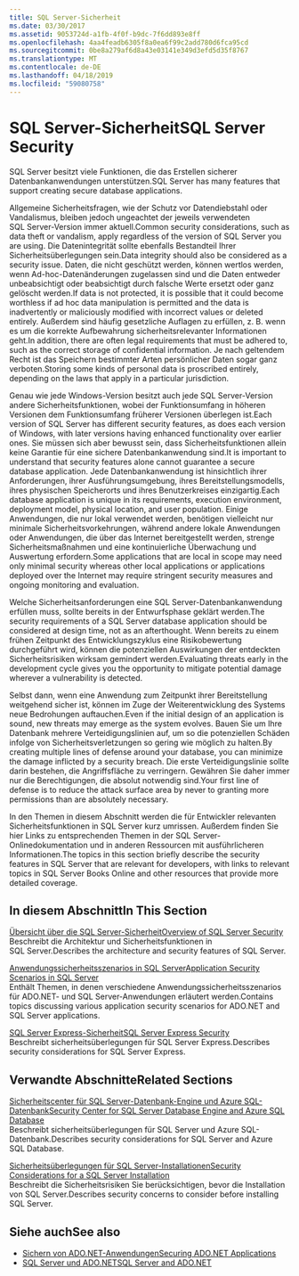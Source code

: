 ```yaml
---
title: SQL Server-Sicherheit
ms.date: 03/30/2017
ms.assetid: 9053724d-a1fb-4f0f-b9dc-7f6dd893e8ff
ms.openlocfilehash: 4aa4feadb6305f8a0ea6f99c2add780d6fca95cd
ms.sourcegitcommit: 0be8a279af6d8a43e03141e349d3efd5d35f8767
ms.translationtype: MT
ms.contentlocale: de-DE
ms.lasthandoff: 04/18/2019
ms.locfileid: "59080758"
---
```

# <a name="sql-server-security"></a><span data-ttu-id="5bbc9-102">SQL Server-Sicherheit</span><span class="sxs-lookup"><span data-stu-id="5bbc9-102">SQL Server Security</span></span>
<span data-ttu-id="5bbc9-103">SQL Server besitzt viele Funktionen, die das Erstellen sicherer Datenbankanwendungen unterstützen.</span><span class="sxs-lookup"><span data-stu-id="5bbc9-103">SQL Server has many features that support creating secure database applications.</span></span>  
  
 <span data-ttu-id="5bbc9-104">Allgemeine Sicherheitsfragen, wie der Schutz vor Datendiebstahl oder Vandalismus, bleiben jedoch ungeachtet der jeweils verwendeten SQL Server-Version immer aktuell.</span><span class="sxs-lookup"><span data-stu-id="5bbc9-104">Common security considerations, such as data theft or vandalism, apply regardless of the version of SQL Server you are using.</span></span> <span data-ttu-id="5bbc9-105">Die Datenintegrität sollte ebenfalls Bestandteil Ihrer Sicherheitsüberlegungen sein.</span><span class="sxs-lookup"><span data-stu-id="5bbc9-105">Data integrity should also be considered as a security issue.</span></span> <span data-ttu-id="5bbc9-106">Daten, die nicht geschützt werden, können wertlos werden, wenn Ad-hoc-Datenänderungen zugelassen sind und die Daten entweder unbeabsichtigt oder beabsichtigt durch falsche Werte ersetzt oder ganz gelöscht werden.</span><span class="sxs-lookup"><span data-stu-id="5bbc9-106">If data is not protected, it is possible that it could become worthless if ad hoc data manipulation is permitted and the data is inadvertently or maliciously modified with incorrect values or deleted entirely.</span></span> <span data-ttu-id="5bbc9-107">Außerdem sind häufig gesetzliche Auflagen zu erfüllen, z. B. wenn es um die korrekte Aufbewahrung sicherheitsrelevanter Informationen geht.</span><span class="sxs-lookup"><span data-stu-id="5bbc9-107">In addition, there are often legal requirements that must be adhered to, such as the correct storage of confidential information.</span></span> <span data-ttu-id="5bbc9-108">Je nach geltendem Recht ist das Speichern bestimmter Arten persönlicher Daten sogar ganz verboten.</span><span class="sxs-lookup"><span data-stu-id="5bbc9-108">Storing some kinds of personal data is proscribed entirely, depending on the laws that apply in a particular jurisdiction.</span></span>  
  
 <span data-ttu-id="5bbc9-109">Genau wie jede Windows-Version besitzt auch jede SQL Server-Version andere Sicherheitsfunktionen, wobei der Funktionsumfang in höheren Versionen dem Funktionsumfang früherer Versionen überlegen ist.</span><span class="sxs-lookup"><span data-stu-id="5bbc9-109">Each version of SQL Server has different security features, as does each version of Windows, with later versions having enhanced functionality over earlier ones.</span></span> <span data-ttu-id="5bbc9-110">Sie müssen sich aber bewusst sein, dass Sicherheitsfunktionen allein keine Garantie für eine sichere Datenbankanwendung sind.</span><span class="sxs-lookup"><span data-stu-id="5bbc9-110">It is important to understand that security features alone cannot guarantee a secure database application.</span></span> <span data-ttu-id="5bbc9-111">Jede Datenbankanwendung ist hinsichtlich ihrer Anforderungen, ihrer Ausführungsumgebung, ihres Bereitstellungsmodells, ihres physischen Speicherorts und ihres Benutzerkreises einzigartig.</span><span class="sxs-lookup"><span data-stu-id="5bbc9-111">Each database application is unique in its requirements, execution environment, deployment model, physical location, and user population.</span></span> <span data-ttu-id="5bbc9-112">Einige Anwendungen, die nur lokal verwendet werden, benötigen vielleicht nur minimale Sicherheitsvorkehrungen, während andere lokale Anwendungen oder Anwendungen, die über das Internet bereitgestellt werden, strenge Sicherheitsmaßnahmen und eine kontinuierliche Überwachung und Auswertung erfordern.</span><span class="sxs-lookup"><span data-stu-id="5bbc9-112">Some applications that are local in scope may need only minimal security whereas other local applications or applications deployed over the Internet may require stringent security measures and ongoing monitoring and evaluation.</span></span>  
  
 <span data-ttu-id="5bbc9-113">Welche Sicherheitsanforderungen eine SQL Server-Datenbankanwendung erfüllen muss, sollte bereits in der Entwurfsphase geklärt werden.</span><span class="sxs-lookup"><span data-stu-id="5bbc9-113">The security requirements of a SQL Server database application should be considered at design time, not as an afterthought.</span></span> <span data-ttu-id="5bbc9-114">Wenn bereits zu einem frühen Zeitpunkt des Entwicklungszyklus eine Risikobewertung durchgeführt wird, können die potenziellen Auswirkungen der entdeckten Sicherheitsrisiken wirksam gemindert werden.</span><span class="sxs-lookup"><span data-stu-id="5bbc9-114">Evaluating threats early in the development cycle gives you the opportunity to mitigate potential damage wherever a vulnerability is detected.</span></span>  
  
 <span data-ttu-id="5bbc9-115">Selbst dann, wenn eine Anwendung zum Zeitpunkt ihrer Bereitstellung weitgehend sicher ist, können im Zuge der Weiterentwicklung des Systems neue Bedrohungen auftauchen.</span><span class="sxs-lookup"><span data-stu-id="5bbc9-115">Even if the initial design of an application is sound, new threats may emerge as the system evolves.</span></span> <span data-ttu-id="5bbc9-116">Bauen Sie um Ihre Datenbank mehrere Verteidigungslinien auf, um so die potenziellen Schäden infolge von Sicherheitsverletzungen so gering wie möglich zu halten.</span><span class="sxs-lookup"><span data-stu-id="5bbc9-116">By creating multiple lines of defense around your database, you can minimize the damage inflicted by a security breach.</span></span> <span data-ttu-id="5bbc9-117">Die erste Verteidigungslinie sollte darin bestehen, die Angriffsfläche zu verringern. Gewähren Sie daher immer nur die Berechtigungen, die absolut notwendig sind.</span><span class="sxs-lookup"><span data-stu-id="5bbc9-117">Your first line of defense is to reduce the attack surface area by never to granting more permissions than are absolutely necessary.</span></span>  
  
 <span data-ttu-id="5bbc9-118">In den Themen in diesem Abschnitt werden die für Entwickler relevanten Sicherheitsfunktionen in SQL Server kurz umrissen. Außerdem finden Sie hier Links zu entsprechenden Themen in der SQL Server-Onlinedokumentation und in anderen Ressourcen mit ausführlicheren Informationen.</span><span class="sxs-lookup"><span data-stu-id="5bbc9-118">The topics in this section briefly describe the security features in SQL Server that are relevant for developers, with links to relevant topics in SQL Server Books Online and other resources that provide more detailed coverage.</span></span>  
  
## <a name="in-this-section"></a><span data-ttu-id="5bbc9-119">In diesem Abschnitt</span><span class="sxs-lookup"><span data-stu-id="5bbc9-119">In This Section</span></span>  
 [<span data-ttu-id="5bbc9-120">Übersicht über die SQL Server-Sicherheit</span><span class="sxs-lookup"><span data-stu-id="5bbc9-120">Overview of SQL Server Security</span></span>](../../../../../docs/framework/data/adonet/sql/overview-of-sql-server-security.md)  
 <span data-ttu-id="5bbc9-121">Beschreibt die Architektur und Sicherheitsfunktionen in SQL Server.</span><span class="sxs-lookup"><span data-stu-id="5bbc9-121">Describes the architecture and security features of SQL Server.</span></span>  
  
 [<span data-ttu-id="5bbc9-122">Anwendungssicherheitsszenarios in SQL Server</span><span class="sxs-lookup"><span data-stu-id="5bbc9-122">Application Security Scenarios in SQL Server</span></span>](../../../../../docs/framework/data/adonet/sql/application-security-scenarios-in-sql-server.md)  
 <span data-ttu-id="5bbc9-123">Enthält Themen, in denen verschiedene Anwendungssicherheitsszenarios für ADO.NET- und SQL Server-Anwendungen erläutert werden.</span><span class="sxs-lookup"><span data-stu-id="5bbc9-123">Contains topics discussing various application security scenarios for ADO.NET and SQL Server applications.</span></span>  
  
 [<span data-ttu-id="5bbc9-124">SQL Server Express-Sicherheit</span><span class="sxs-lookup"><span data-stu-id="5bbc9-124">SQL Server Express Security</span></span>](../../../../../docs/framework/data/adonet/sql/sql-server-express-security.md)  
 <span data-ttu-id="5bbc9-125">Beschreibt sicherheitsüberlegungen für SQL Server Express.</span><span class="sxs-lookup"><span data-stu-id="5bbc9-125">Describes security considerations for SQL Server Express.</span></span>  
  
## <a name="related-sections"></a><span data-ttu-id="5bbc9-126">Verwandte Abschnitte</span><span class="sxs-lookup"><span data-stu-id="5bbc9-126">Related Sections</span></span>  
[<span data-ttu-id="5bbc9-127">Sicherheitscenter für SQL Server-Datenbank-Engine und Azure SQL-Datenbank</span><span class="sxs-lookup"><span data-stu-id="5bbc9-127">Security Center for SQL Server Database Engine and Azure SQL Database</span></span>](/sql/relational-databases/security/security-center-for-sql-server-database-engine-and-azure-sql-database)  
<span data-ttu-id="5bbc9-128">Beschreibt sicherheitsüberlegungen für SQL Server und Azure SQL-Datenbank.</span><span class="sxs-lookup"><span data-stu-id="5bbc9-128">Describes security considerations for SQL Server and Azure SQL Database.</span></span>

[<span data-ttu-id="5bbc9-129">Sicherheitsüberlegungen für SQL Server-Installationen</span><span class="sxs-lookup"><span data-stu-id="5bbc9-129">Security Considerations for a SQL Server Installation</span></span>](/sql/sql-server/install/security-considerations-for-a-sql-server-installation)  
<span data-ttu-id="5bbc9-130">Beschreibt die Sicherheitsrisiken Sie berücksichtigen, bevor die Installation von SQL Server.</span><span class="sxs-lookup"><span data-stu-id="5bbc9-130">Describes security concerns to consider before installing SQL Server.</span></span>

## <a name="see-also"></a><span data-ttu-id="5bbc9-131">Siehe auch</span><span class="sxs-lookup"><span data-stu-id="5bbc9-131">See also</span></span>

- [<span data-ttu-id="5bbc9-132">Sichern von ADO.NET-Anwendungen</span><span class="sxs-lookup"><span data-stu-id="5bbc9-132">Securing ADO.NET Applications</span></span>](../../../../../docs/framework/data/adonet/securing-ado-net-applications.md)
- [<span data-ttu-id="5bbc9-133">SQL Server und ADO.NET</span><span class="sxs-lookup"><span data-stu-id="5bbc9-133">SQL Server and ADO.NET</span></span>](../../../../../docs/framework/data/adonet/sql/index.md)
